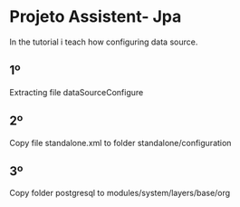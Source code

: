 # Projeto Assistent- Jpa

In the tutorial i teach how configuring data source.

## 1º
Extracting file dataSourceConfigure
## 2º
Copy file standalone.xml to folder standalone/configuration
## 3º
Copy folder postgresql to modules/system/layers/base/org
